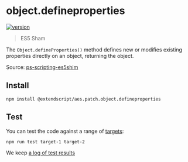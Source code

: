 # object.defineproperties

[![version](https://img.shields.io/npm/v/@extendscript/aes.patch.object.defineproperties.svg)](https://www.npmjs.org/package/@extendscript/aes.patch.object.defineproperties)

> ES5 Sham

The `Object.defineProperties()` method defines new or modifies existing properties directly on an object, returning the object.

Source: [ps-scripting-es5shim](https://github.com/EugenTepin/ps-scripting-es5shim/blob/master/lib/Object/defineProperties.js)

## Install

    npm install @extendscript/aes.patch.object.defineproperties

## Test

You can test the code against a range of [targets](https://github.com/nbqx/fakestk/blob/master/resources/versions.json):

    npm run test target-1 target-2

We keep [a log of test results](./test/results_log.md)
